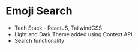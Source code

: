 # Emoji Search
- Tech Stack - ReactJS, TailwindCSS
- Light and Dark Theme added using Context API
- Search functionality